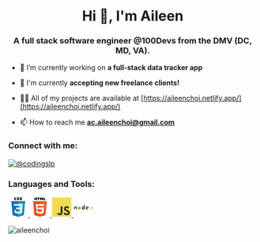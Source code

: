 
<h1 align="center">Hi 👋, I'm Aileen</h1>
<h3 align="center">A full stack software engineer @100Devs from the DMV (DC, MD, VA).</h3>

- 🔭 I’m currently working on **a full-stack data tracker app**

- 💼 I'm currently **accepting new freelance clients!**

- 👨‍💻 All of my projects are available at [https://aileenchoi.netlify.app/](https://aileenchoi.netlify.app/)

- 📫 How to reach me **ac.aileenchoi@gmail.com**

<h3 align="left">Connect with me:</h3>
<p align="left">
<a href="https://twitter.com/@codingslp" target="blank"><img align="center" src="https://raw.githubusercontent.com/rahuldkjain/github-profile-readme-generator/master/src/images/icons/Social/twitter.svg" alt="@codingslp" height="30" width="40" /></a>
</p>

<h3 align="left">Languages and Tools:</h3>
<p align="left"> <a href="https://www.w3schools.com/css/" target="_blank" rel="noreferrer"> <img src="https://raw.githubusercontent.com/devicons/devicon/master/icons/css3/css3-original-wordmark.svg" alt="css3" width="40" height="40"/> </a> <a href="https://www.w3.org/html/" target="_blank" rel="noreferrer"> <img src="https://raw.githubusercontent.com/devicons/devicon/master/icons/html5/html5-original-wordmark.svg" alt="html5" width="40" height="40"/> </a> <a href="https://developer.mozilla.org/en-US/docs/Web/JavaScript" target="_blank" rel="noreferrer"> <img src="https://raw.githubusercontent.com/devicons/devicon/master/icons/javascript/javascript-original.svg" alt="javascript" width="40" height="40"/> </a> <a href="https://nodejs.org" target="_blank" rel="noreferrer"> <img src="https://raw.githubusercontent.com/devicons/devicon/master/icons/nodejs/nodejs-original-wordmark.svg" alt="nodejs" width="40" height="40"/> </a> </p>

<p><img align="center" src="https://github-readme-streak-stats.herokuapp.com/?user=aileenchoi&" alt="aileenchoi" /></p>
